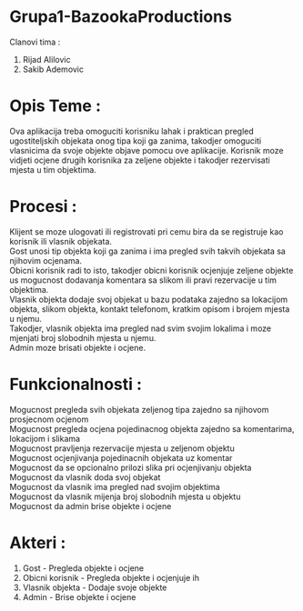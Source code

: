 # Grupa1-BazookaProductions
Clanovi tima :

1. Rijad Alilovic
2. Sakib Ademovic

# Opis Teme :

Ova aplikacija treba omoguciti korisniku lahak i praktican pregled ugostiteljskih objekata onog tipa koji ga zanima, takodjer 
omoguciti vlasnicima da svoje objekte objave pomocu ove aplikacije. Korisnik moze vidjeti ocjene drugih korisnika za zeljene objekte i takodjer rezervisati mjesta u tim objektima.  

# Procesi :

Klijent se moze ulogovati ili registrovati pri cemu bira da se registruje kao korisnik ili vlasnik objekata.  
Gost unosi tip objekta koji ga zanima i ima pregled svih takvih objekata sa njihovim ocjenama.  
Obicni korisnik radi to isto, takodjer obicni korisnik ocjenjuje zeljene objekte us mogucnost dodavanja komentara sa slikom ili pravi rezervacije u tim objektima.  
Vlasnik objekta dodaje svoj objekat u bazu podataka zajedno sa lokacijom objekta, slikom objekta, kontakt telefonom, kratkim opisom i brojem mjesta u njemu.  
Takodjer, vlasnik objekta ima pregled nad svim svojim lokalima i moze mjenjati broj slobodnih mjesta u njemu.  
Admin moze brisati objekte i ocjene.  

# Funkcionalnosti :

Mogucnost pregleda svih objekata zeljenog tipa zajedno sa njihovom prosjecnom ocjenom  
Mogucnost pregleda ocjena pojedinacnog objekta zajedno sa komentarima, lokacijom i slikama  
Mogucnost pravljenja rezervacije mjesta u zeljenom objektu  
Mogucnost ocjenjivanja pojedinacnih objekata uz komentar  
Mogucnost da se opcionalno prilozi slika pri ocjenjivanju objekta  
Mogucnost da vlasnik doda svoj objekat  
Mogucnost da vlasnik ima pregled nad svojim objektima  
Mogucnost da vlasnik mijenja broj slobodnih mjesta u objektu  
Mogucnost da admin brise objekte i ocjene  

# Akteri :

1. Gost - Pregleda objekte i ocjene
2. Obicni korisnik - Pregleda objekte i ocjenjuje ih
3. Vlasnik objekta - Dodaje svoje objekte
4. Admin - Brise objekte i ocjene
